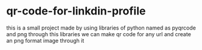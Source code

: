 # qr-code-for-linkdin-profile
this is a small project made by using libraries of python named as  pyqrcode and png 
through this libraries we can make qr code for any url and create an png format image through it  
